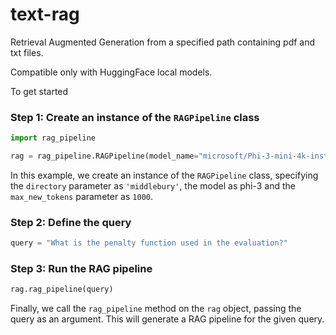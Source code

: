 # text-rag
Retrieval Augmented Generation from a specified path containing pdf and txt files.

Compatible only with HuggingFace local models.

To get started
### Step 1: Create an instance of the `RAGPipeline` class
```python
import rag_pipeline

rag = rag_pipeline.RAGPipeline(model_name="microsoft/Phi-3-mini-4k-instruct", directory='files', max_new_tokens=1000)
```
In this example, we create an instance of the `RAGPipeline` class, specifying the `directory` parameter as `'middlebury'`, the model as phi-3 and the `max_new_tokens` parameter as `1000`.

### Step 2: Define the query
```python
query = "What is the penalty function used in the evaluation?"
```

### Step 3: Run the RAG pipeline
```python
rag.rag_pipeline(query)
```
Finally, we call the `rag_pipeline` method on the `rag` object, passing the query as an argument. This will generate a RAG pipeline for the given query.